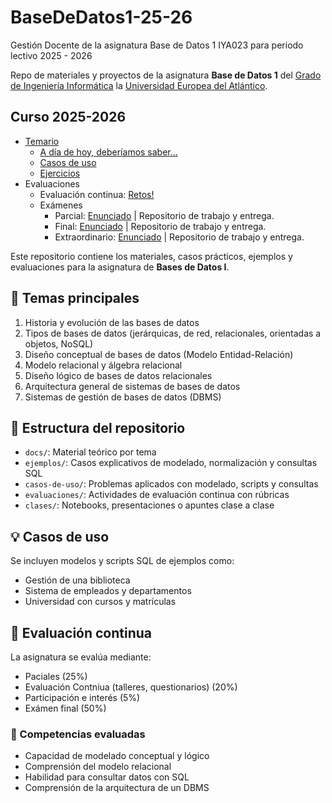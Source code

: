 # BaseDeDatos1-25-26
Gestión Docente de la asignatura Base de Datos 1 IYA023 para periodo lectivo 2025 - 2026

Repo de materiales y proyectos de la asignatura **Base de Datos 1** del [Grado de Ingeniería Informática](https://www.uneatlantico.es/escuela-politecnica-superior/estudios-grado-oficial-en-ingenieria-informatica) la [Universidad Europea del Atlántico](https://www.uneatlantico.es).

## Curso 2025-2026

- [Temario](temario/README.md)
  - [A día de hoy, deberíamos saber...](temario/aDiaDeHoy.md)
  - [Casos de uso](temario/casosDeUso/README.md)
  - [Ejercicios](temario/ejercicios/README.md)
- Evaluaciones
  - Evaluación continua: [Retos!](evaluaciones/retos/README.md)
  - Exámenes
    - Parcial: [Enunciado](evaluaciones/examenes/examenParcial/README.md) | Repositorio de trabajo y entrega.
    - Final: [Enunciado](evaluaciones/examenes/examenFinal/README.md) | Repositorio de trabajo y entrega.
    - Extraordinario: [Enunciado](evaluaciones/examenes/examenExtraordinario/README.md) | Repositorio de trabajo y entrega.

Este repositorio contiene los materiales, casos prácticos, ejemplos y evaluaciones para la asignatura de **Bases de Datos I**.

## 🧠 Temas principales

1. Historia y evolución de las bases de datos
2. Tipos de bases de datos (jerárquicas, de red, relacionales, orientadas a objetos, NoSQL)
3. Diseño conceptual de bases de datos (Modelo Entidad-Relación)
4. Modelo relacional y álgebra relacional
5. Diseño lógico de bases de datos relacionales
6. Arquitectura general de sistemas de bases de datos
7. Sistemas de gestión de bases de datos (DBMS)

## 📂 Estructura del repositorio

- `docs/`: Material teórico por tema
- `ejemplos/`: Casos explicativos de modelado, normalización y consultas SQL
- `casos-de-uso/`: Problemas aplicados con modelado, scripts y consultas
- `evaluaciones/`: Actividades de evaluación continua con rúbricas
- `clases/`: Notebooks, presentaciones o apuntes clase a clase

## 💡 Casos de uso

Se incluyen modelos y scripts SQL de ejemplos como:
- Gestión de una biblioteca
- Sistema de empleados y departamentos
- Universidad con cursos y matrículas

## 🧪 Evaluación continua

La asignatura se evalúa mediante:
- Paciales (25%)
- Evaluación Contniua (talleres, questionarios) (20%)
- Participación e interés (5%)
- Exámen final (50%)

### 🎯 Competencias evaluadas

- Capacidad de modelado conceptual y lógico
- Comprensión del modelo relacional
- Habilidad para consultar datos con SQL
- Comprensión de la arquitectura de un DBMS
